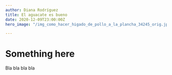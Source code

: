 ```yaml
---
author: Diana Rodríguez
title: El aguacate es bueno
date: 2020-12-09T23:00:00Z
hero_image: "/img_como_hacer_higado_de_pollo_a_la_plancha_34245_orig.jpg"

---
```

# Something here

Bla bla bla bla